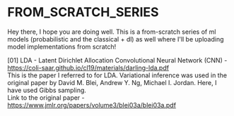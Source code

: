# FROM_SCRATCH_SERIES

Hey there, I hope you are doing well. This is a from-scratch series of ml models (probabilistic and the classical + dl) as well where I'll be uploading model implementations from scratch!




[01] LDA - Latent Dirichlet Allocation 
 Convolutional Neural Network (CNN) - https://coli-saar.github.io/cl19/materials/darling-lda.pdf \
                                      This is the paper I referred to for LDA. Variational inference was used in the original paper by David M. Blei, Andrew Y. Ng, Michael I. Jordan. Here, I have used Gibbs sampling.\
                                      Link to the original paper - https://www.jmlr.org/papers/volume3/blei03a/blei03a.pdf
